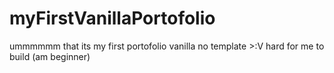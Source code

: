 # myFirstVanillaPortofolio
ummmmmm that its my first portofolio vanilla no template >:V hard for me to build (am beginner)
